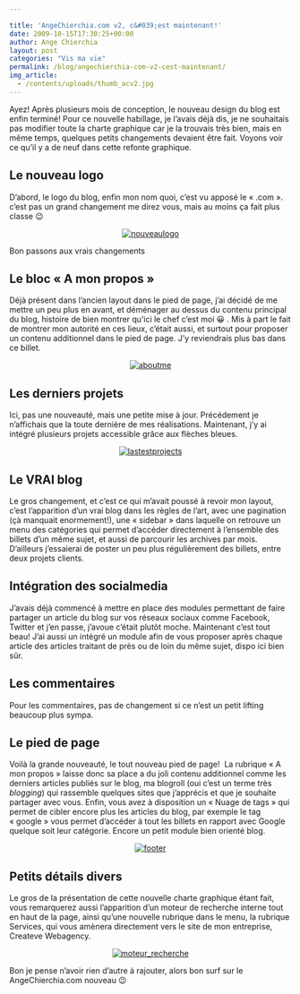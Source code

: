 ```yaml
---

title: 'AngeChierchia.com v2, c&#039;est maintenant!'
date: 2009-10-15T17:30:25+00:00
author: Ange Chierchia
layout: post
categories: "Vis ma vie"
permalink: /blog/angechierchia-com-v2-cest-maintenant/
img_article:
  - /contents/uploads/thumb_acv2.jpg
---
```

Ayez! Après plusieurs mois de conception, le nouveau design du blog est enfin terminé! Pour ce nouvelle habillage, je l&rsquo;avais déjà dis, je ne souhaitais pas modifier toute la charte graphique car je la trouvais très bien, mais en même temps, quelques petits changements devaient être fait. Voyons voir ce qu&rsquo;il y a de neuf dans cette refonte graphique.<!--more-->

## Le nouveau logo

D&rsquo;abord, le logo du blog, enfin mon nom quoi, c&rsquo;est vu apposé le &laquo;&nbsp;.com&nbsp;&raquo;. c&rsquo;est pas un grand changement me direz vous, mais au moins ça fait plus classe 😉

<p style="text-align: center;">
  <a href="http://i2.wp.com/chierchia.fr/site/wp-content/uploads/nouveaulogo.jpg"><img class="aligncenter" title="nouveaulogo" src="http://i2.wp.com/chierchia.fr/site/wp-content/uploads/nouveaulogo.jpg?resize=377%2C89" alt="nouveaulogo" data-recalc-dims="1" /></a>
</p>

Bon passons aux vrais changements

## Le bloc &laquo;&nbsp;A mon propos&nbsp;&raquo;

Déjà présent dans l&rsquo;ancien layout dans le pied de page, j&rsquo;ai décidé de me mettre un peu plus en avant, et déménager au dessus du contenu principal du blog, histoire de bien montrer qu&rsquo;ici le chef c&rsquo;est moi 😀 . Mis à part le fait de montrer mon autorité en ces lieux, c&rsquo;était aussi, et surtout pour proposer un contenu additionnel dans le pied de page. J&rsquo;y reviendrais plus bas dans ce billet.

<p style="text-align: center;">
  <a rel="shadowbox" href="http://i0.wp.com/chierchia.fr/site/wp-content/uploads/aboutme.jpg"><img class="aligncenter" title="aboutme" src="http://i0.wp.com/chierchia.fr/site/wp-content/uploads/aboutme.jpg?w=660" alt="aboutme" data-recalc-dims="1" /></a>
</p>

## Les derniers projets

Ici, pas une nouveauté, mais une petite mise à jour. Précédement je n&rsquo;affichais que la toute dernière de mes réalisations. Maintenant, j&rsquo;y ai intégré plusieurs projets accessible grâce aux flèches bleues.

<p style="text-align: center;">
  <a href="http://i1.wp.com/chierchia.fr/site/wp-content/uploads/lastestprojects.jpg"><img class="aligncenter" title="lastestprojects" src="http://i1.wp.com/chierchia.fr/site/wp-content/uploads/lastestprojects.jpg?w=660" alt="lastestprojects" data-recalc-dims="1" /></a>
</p>

## Le VRAI blog

Le gros changement, et c&rsquo;est ce qui m&rsquo;avait poussé à revoir mon layout, c&rsquo;est l&rsquo;apparition d&rsquo;un vrai blog dans les règles de l&rsquo;art, avec une pagination (çà manquait enormement!), une &laquo;&nbsp;sidebar&nbsp;&raquo; dans laquelle on retrouve un menu des catégories qui permet d&rsquo;accéder directement à l&rsquo;ensemble des billets d&rsquo;un même sujet, et aussi de parcourir les archives par mois. D&rsquo;ailleurs j&rsquo;essaierai de poster un peu plus régulièrement des billets, entre deux projets clients.

## Intégration des socialmedia

J&rsquo;avais déjà commencé à mettre en place des modules permettant de faire partager un article du blog sur vos réseaux sociaux comme Facebook, Twitter et j&rsquo;en passe, j&rsquo;avoue c&rsquo;était plutôt moche. Maintenant c&rsquo;est tout beau! J&rsquo;ai aussi un intégré un module afin de vous proposer après chaque article des articles traitant de près ou de loin du même sujet, dispo ici bien sûr.

## Les commentaires

Pour les commentaires, pas de changement si ce n&rsquo;est un petit lifting beaucoup plus sympa.

## Le pied de page

Voilà la grande nouveauté, le tout nouveau pied de page!  La rubrique &laquo;&nbsp;A mon propos&nbsp;&raquo; laisse donc sa place a du joli contenu additionnel comme les derniers articles publiés sur le blog, ma blogroll (oui c&rsquo;est un terme très _blogging_) qui rassemble quelques sites que j&rsquo;apprécis et que je souhaite partager avec vous. Enfin, vous avez à disposition un &laquo;&nbsp;Nuage de tags&nbsp;&raquo; qui permet de cibler encore plus les articles du blog, par exemple le tag &laquo;&nbsp;google&nbsp;&raquo; vous permet d&rsquo;accéder à tout les billets en rapport avec Google quelque soit leur catégorie. Encore un petit module bien orienté blog.

<p style="text-align: center;">
  <a href="http://i1.wp.com/chierchia.fr/site/wp-content/uploads/footer.jpg"><img class="aligncenter" title="footer" src="http://i1.wp.com/chierchia.fr/site/wp-content/uploads/footer.jpg?w=660" alt="footer" data-recalc-dims="1" /></a>
</p>

## Petits détails divers

Le gros de la présentation de cette nouvelle charte graphique étant fait, vous remarquerez aussi l&rsquo;apparition d&rsquo;un moteur de recherche interne tout en haut de la page, ainsi qu&rsquo;une nouvelle rubrique dans le menu, la rubrique Services, qui vous amènera directement vers le site de mon entreprise, Createve Webagency.

<p style="text-align: center;">
  <a href="http://i1.wp.com/chierchia.fr/site/wp-content/uploads/moteur_recherche.jpg"><img class="aligncenter" title="moteur_recherche" src="http://i1.wp.com/chierchia.fr/site/wp-content/uploads/moteur_recherche.jpg?resize=292%2C83" alt="moteur_recherche" data-recalc-dims="1" /></a>
</p>

Bon je pense n&rsquo;avoir rien d&rsquo;autre à rajouter, alors bon surf sur le AngeChierchia.com nouveau 😉